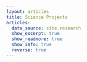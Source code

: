 ```yaml
---
layout: articles
title: Science Projects
articles:
  data_source: site.research
  show_excerpt: true
  show_readmore: true
  show_info: true
  reverse: true
---
```


<!--
<center>
  <p style="text-align:center;"><i>:construction: Under Construction :construction:</i></p>  
  <p style="text-align:center;"><i>Some of the posts are stubs as I migrate my site from its former repo!</i></p>
</center>
-->